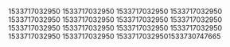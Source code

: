 1533717032950
1533717032950
1533717032950
1533717032950
1533717032950
1533717032950
1533717032950
1533717032950
1533717032950
1533717032950
1533717032950
1533717032950
1533717032950
1533717032950
15337170329501533730747665